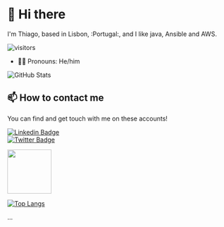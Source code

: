 <!--
**thiagopt/thiagopt** is a ✨ _special_ ✨ repository because its `README.md` (this file) appears on your GitHub profile.

Here are some ideas to get you started:

- 🔭 I’m currently working on ...
- 🌱 I’m currently learning ...
- 👯 I’m looking to collaborate on ...
- 🤔 I’m looking for help with ...
- 💬 Ask me about ...
- 📫 How to reach me: ...
- 😄 Pronouns: ...
- ⚡ Fun fact: ...
-->



# 👋 Hi there

I'm Thiago, based in Lisbon, :Portugal:, and I like java, Ansible and AWS.

![visitors](https://visitor-badge.laobi.icu/badge?page_id=thiagopt.visitor-badge)

- 🙋‍♂️ Pronouns: He/him

![GitHub Stats](https://github-readme-stats.vercel.app/api?username=thiagopt&show_icons=true)

## 📫 How to contact me

You can find and get touch with me on these accounts!

[![Linkedin Badge](https://img.shields.io/badge/thiagoantas-follow%20on%20linkedin-blue?style=for-the-badge&logo=linkedin)](https://www.linkedin.com/in/thiagoantas/)  
[![Twitter Badge](https://img.shields.io/badge/SkylineThiago-follow%20on%20twitter-blue?style=for-the-badge&logo=twitter)](https://twitter.com/SkylineThiago)


<img src="https://octodex.github.com/images/daftpunktocat-thomas.gif" height="100px" width="100px">

[![Top Langs](https://github-readme-stats.vercel.app/api/top-langs/?username=thiagopt)](https://github.com/thiagopt/github-readme-stats)


...
